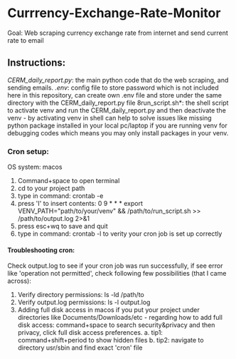 # Currrency-Exchange-Rate-Monitor
Goal: Web scraping currency exchange rate from internet and send current rate to email 

## Instructions:
*CERM_daily_report.py*: the main python code that do the web scraping, and sending emails.
*.env*: config file to store password which is not included here in this repository, can create own .env file and store under the same directory with the CERM_daily_report.py file
8run_script.sh*: the shell script to activate venv and run the CERM_daily_report.py and then deactivate the venv - by activating venv in shell can help to solve issues like missing python package installed in your local pc/laptop if you are running venv for debugging codes which means you may only install packages in your venv. 

### Cron setup: 
OS system: macos 
1. Command+space to open terminal
2. cd to your project path
3. type in command: crontab -e
4. press 'I' to insert contents: 0 9 * * * export VENV_PATH="path/to/your/venv" && /path/to/run_script.sh >> /path/to/output.log 2>&1
5. press esc+wq to save and quit
6. type in command: crontab -l to verity your cron job is set up correctly
#### Troubleshooting cron:
Check output.log to see if your cron job was run successfully, if see error like 'operation not permitted', check following few possibilities (that I came across):
1. Verify directory permissions: ls -ld /path/to
2. Verify output.log permissions: ls -l output.log
3. Adding full disk access in macos if you put your project under directories like Documents/Downloads/etc - regarding how to add full disk access: command+space to search security&privacy and then privacy, click full disk access preferences.
  a. tip1: command+shift+period to show hidden files
  b. tip2: navigate to directory usr/sbin and find exact 'cron' file


